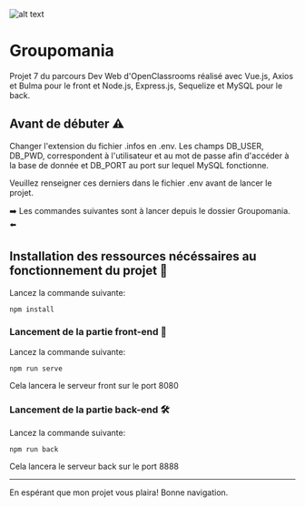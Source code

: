 ![alt text](https://repository-images.githubusercontent.com/389939523/ba474fa1-9c0a-4064-b83f-c655b6bdf4e9)

# Groupomania
Projet 7 du parcours Dev Web d'OpenClassrooms réalisé avec Vue.js, Axios et Bulma pour le front et Node.js, Express.js, Sequelize et MySQL pour le back.



## Avant de débuter ⚠️

Changer l'extension du fichier .infos en .env.
Les champs DB_USER, DB_PWD, correspondent à l'utilisateur et au mot de passe afin d'accéder à la base de donnée et DB_PORT au port sur lequel MySQL fonctionne.

Veuillez renseigner ces derniers dans le fichier .env avant de lancer le projet.



➡️ Les commandes suivantes sont à lancer depuis le dossier Groupomania. ⬅️



## Installation des ressources nécéssaires au fonctionnement du projet 🚦


Lancez la commande suivante:
```
npm install
```



### Lancement de la partie front-end 🎨


Lancez la commande suivante:
```
npm run serve
```

Cela lancera le serveur front sur le port 8080



### Lancement de la partie back-end 🛠


Lancez la commande suivante:
```
npm run back
```

Cela lancera le serveur back sur le port 8888

--------------------------------------------------------------------------

En espérant que mon projet vous plaira!
Bonne navigation.




